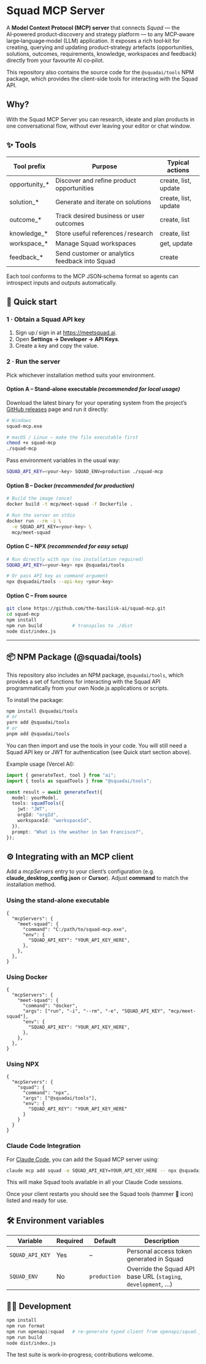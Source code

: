 # Squad MCP Server

A **Model Context Protocol (MCP) server** that connects _Squad_ — the AI‑powered product‑discovery and strategy platform — to any MCP‑aware large‑language‑model (LLM) application. It exposes a rich tool‑kit for creating, querying and updating product‑strategy artefacts (opportunities, solutions, outcomes, requirements, knowledge, workspaces and feedback) directly from your favourite AI co‑pilot.

This repository also contains the source code for the `@squadai/tools` NPM package, which provides the client-side tools for interacting with the Squad API.

## Why?

With the Squad MCP Server you can research, ideate and plan products in one conversational flow, without ever leaving your editor or chat window.

## ✨ Tools

| Tool prefix     | Purpose                                        | Typical actions      |
| --------------- | ---------------------------------------------- | -------------------- |
| opportunity\_\* | Discover and refine product opportunities      | create, list, update |
| solution\_\*    | Generate and iterate on solutions              | create, list, update |
| outcome\_\*     | Track desired business or user outcomes        | create, list         |
| knowledge\_\*   | Store useful references / research             | create, list         |
| workspace\_\*   | Manage Squad workspaces                        | get, update          |
| feedback\_\*    | Send customer or analytics feedback into Squad | create               |

Each tool conforms to the MCP JSON‑schema format so agents can introspect inputs and outputs automatically.

## 🚀 Quick start

### 1 · Obtain a Squad API key

1. Sign up / sign in at <https://meetsquad.ai>.
2. Open **Settings → Developer → API Keys**.
3. Create a key and copy the value.

### 2 · Run the server

Pick whichever installation method suits your environment.

#### Option A – Stand‑alone executable *(recommended for local usage)*

Download the latest binary for your operating system from the project’s [GitHub releases](https://github.com/the-basilisk-ai/squad-mcp/releases) page and run it directly:

```bash
# Windows
squad-mcp.exe

# macOS / Linux — make the file executable first
chmod +x squad-mcp
./squad-mcp
```

Pass environment variables in the usual way:

```bash
SQUAD_API_KEY=<your‑key> SQUAD_ENV=production ./squad-mcp
```

#### Option B – Docker *(recommended for production)*

```bash
# Build the image (once)
docker build -t mcp/meet-squad -f Dockerfile .

# Run the server on stdio
docker run --rm -i \
  -e SQUAD_API_KEY=<your‑key> \
  mcp/meet-squad
```

#### Option C – NPX *(recommended for easy setup)*

```bash
# Run directly with npx (no installation required)
SQUAD_API_KEY=<your‑key> npx @squadai/tools

# Or pass API key as command argument
npx @squadai/tools --api-key <your‑key>
```

#### Option C – From source

```bash
git clone https://github.com/the-basilisk-ai/squad-mcp.git
cd squad-mcp
npm install
npm run build           # transpiles to ./dist
node dist/index.js
```

---

## 📦 NPM Package (@squadai/tools)

This repository also includes an NPM package, `@squadai/tools`, which provides a set of functions for interacting with the Squad API programmatically from your own Node.js applications or scripts.

To install the package:

```bash
npm install @squadai/tools
# or
yarn add @squadai/tools
# or
pnpm add @squadai/tools
```

You can then import and use the tools in your code. You will still need a Squad API key or JWT for authentication (see Quick start section above).

Example usage (Vercel AI):

```typescript
import { generateText, tool } from "ai";
import { tools as squadTools } from "@squadai/tools";

const result = await generateText({
  model: yourModel,
  tools: squadTools({
    jwt: "JWT",
    orgId: "orgId",
    workspaceId: "workspaceId",
  }),
  prompt: "What is the weather in San Francisco?",
});
```

## ⚙️ Integrating with an MCP client

Add a _mcpServers_ entry to your client’s configuration (e.g. **claude_desktop_config.json** or **Cursor**). Adjust **command** to match the installation method.

### Using the stand‑alone executable

```jsonc
{
  "mcpServers": {
    "meet-squad": {
      "command": "C:/path/to/squad-mcp.exe",
      "env": {
        "SQUAD_API_KEY": "YOUR_API_KEY_HERE",
      },
    },
  },
}
```

### Using Docker

```jsonc
{
  "mcpServers": {
    "meet-squad": {
      "command": "docker",
      "args": ["run", "-i", "--rm", "-e", "SQUAD_API_KEY", "mcp/meet-squad"],
      "env": {
        "SQUAD_API_KEY": "YOUR_API_KEY_HERE",
      },
    },
  },
}
```

### Using NPX

```jsonc
{
  "mcpServers": {
    "squad": {
      "command": "npx",
      "args": ["@squadai/tools"],
      "env": {
        "SQUAD_API_KEY": "YOUR_API_KEY_HERE"
      }
    }
  }
}
```

### Claude Code Integration

For [Claude Code](https://claude.ai/code), you can add the Squad MCP server using:

```bash
claude mcp add squad -e SQUAD_API_KEY=YOUR_API_KEY_HERE -- npx @squadai/tools
```

This will make Squad tools available in all your Claude Code sessions.

Once your client restarts you should see the Squad tools (hammer 🔨 icon) listed and ready for use.

## 🛠️ Environment variables

| Variable        | Required | Default      | Description                                                   |
| --------------- | -------- | ------------ | ------------------------------------------------------------- |
| `SQUAD_API_KEY` | Yes      | –            | Personal access token generated in Squad                      |
| `SQUAD_ENV`     | No       | `production` | Override the Squad API base URL (`staging`, `development`, …) |

## 🧑‍💻 Development

```bash
npm install
npm run format
npm run openapi:squad   # re‑generate typed client from openapi/squad.json
npm run build
node dist/index.js
```

The test suite is work‑in‑progress; contributions welcome.
